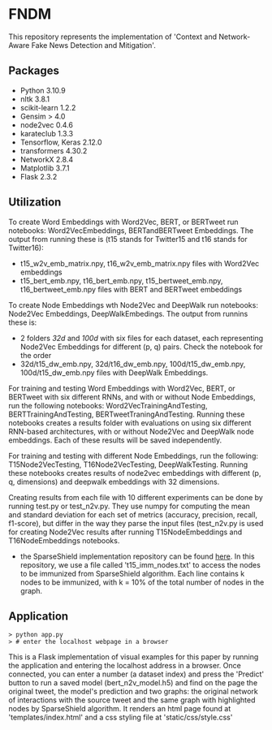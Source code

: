 # FNDM
This repository represents the implementation of 'Context and Network-Aware Fake News Detection and Mitigation'.

## Packages
- Python 3.10.9
- nltk 3.8.1
- scikit-learn 1.2.2
- Gensim > 4.0
- node2vec 0.4.6
- karateclub 1.3.3
- Tensorflow, Keras 2.12.0
- transformers 4.30.2
- NetworkX 2.8.4
- Matplotlib 3.7.1
- Flask 2.3.2

## Utilization
To create Word Embeddings with Word2Vec, BERT, or BERTweet run notebooks: Word2VecEmbeddings, BERTandBERTweet Embeddings. The output from running these is (t15 stands for Twitter15 and t16 stands for Twitter16):
- t15_w2v_emb_matrix.npy, t16_w2v_emb_matrix.npy files with Word2Vec embeddings
- t15_bert_emb.npy, t16_bert_emb.npy, t15_bertweet_emb.npy, t16_bertweet_emb.npy files with BERT and BERTweet embeddings

To create Node Embeddings wth Node2Vec and DeepWalk run notebooks: Node2Vec Embeddings, DeepWalkEmbedings. The output from runnins these is:
- 2 folders _32d_ and _100d_ with six files for each dataset, each representing Node2Vec Embeddings for different (p, q) pairs. Check the notebook for the order
- 32d/t15_dw_emb.npy, 32d/t16_dw_emb.npy, 100d/t15_dw_emb.npy, 100d/t15_dw_emb.npy files with DeepWalk Embeddings.

For training and testing Word Embeddings with Word2Vec, BERT, or BERTweet with six different RNNs, and with or without Node Embeddings, run the following notebooks: Word2VecTrainingAndTesting, BERTTrainingAndTesting, BERTweetTraningAndTesting. Running these notebooks creates a results folder with evaluations on using six different RNN-based architectures, with or without Node2Vec and DeepWalk node embeddings. Each of these results will be saved independently.

For training and testing with different Node Embeddings, run the following: T15Node2VecTesting, T16Node2VecTesting, DeepWalkTesting. Running these notebooks creates results of node2vec embeddings with different (p, q, dimensions) and deepwalk embeddings with 32 dimensions.

Creating results from each file with 10 different experiments can be done by running test.py or test_n2v.py. They use numpy for computing the mean and standard deviation for each set of metrics (accuracy, precision, recall, f1-score), but differ in the way they parse the input files (test_n2v.py is used for creating Node2Vec results after running T15NodeEmbeddings and T16NodeEmbeddings notebooks.

- the SparseShield implementation repository can be found [here](https://github.com/DS4AI-UPB/CONTAIN/tree/main/SparseShield_NIvsHS). In this repository, we use a file called 't15_imm_nodes.txt' to access the nodes to be immunized from SparseShield algorithm. Each line contains k nodes to be immunized, with k = 10% of the total number of nodes in the graph.

## Application
```
> python app.py
> # enter the localhost webpage in a browser 
```
This is a Flask implementation of visual examples for this paper by running the application and entering the localhost address in a browser. Once connected, you can enter a number (a dataset index) and press the 'Predict' button to run a saved model (bert_n2v_model.h5) and find on the page the original tweet, the model's prediction and two graphs: the original network of interactions with the source tweet and the same graph with highlighted nodes by SparseShield algorithm. It renders an html page found at 'templates/index.html' and a css styling file at 'static/css/style.css' 



